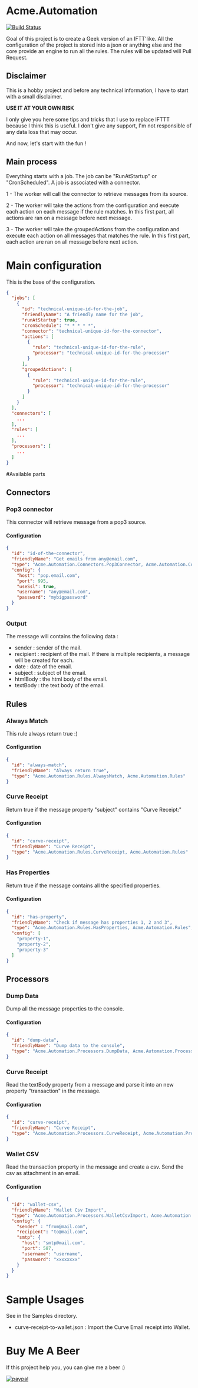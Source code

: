 # Acme.Automation

[![Build Status](https://dev.azure.com/sbaudart/GithubWorker/_apis/build/status/simonbaudart.Acme.Automation?branchName=master)](https://dev.azure.com/sbaudart/GithubWorker/_build/latest?definitionId=18&branchName=master)

Goal of this project is to create a Geek version of an IFTT'like.
All the configuration of the project is stored into a json or anything else and the core provide an engine to run all the rules.
The rules will be updated will Pull Request.

## Disclaimer

This is a hobby project and before any technical information, I have to start with a small disclaimer.

**USE IT AT YOUR OWN RISK**

I only give you here some tips and tricks that I use to replace IFTTT because I think this is useful.
I don't give any support, I'm not responsible of any data loss that may occur.


And now, let's start with the fun !

## Main process

Everything starts with a job. The job can be "RunAtStartup" or "CronScheduled".
A job is associated with a connector. 

1 - The worker will call the connector to retrieve messages from its source.

2 - The worker will take the actions from the configuration and execute each action on each message if the rule matches. In this first part, all actions are ran on a message before next message.

3 - The worker will take the groupedActions from the configuration and execute each action on all messages that matches the rule. In this first part, each action are ran on all message before next action.

# Main configuration

This is the base of the configuration.

```json
{
  "jobs": [
    {
      "id": "technical-unique-id-for-the-job",
      "friendlyName": "A friendly name for the job",
      "runAtStartup": true,
      "cronSchedule": "* * * * *",
      "connector": "technical-unique-id-for-the-connector",
      "actions": [
        {
          "rule": "technical-unique-id-for-the-rule",
          "processor": "technical-unique-id-for-the-processor"
        }
      ],
      "groupedActions": [
        {
          "rule": "technical-unique-id-for-the-rule",
          "processor": "technical-unique-id-for-the-processor"
        }
      ]
    }
  ],
  "connectors": [
    ...
  ],
  "rules": [
    ...
  ],
  "processors": [
    ...
  ]
}
```

#Available parts

## Connectors

### Pop3 connector
This connector will retrieve message from a pop3 source.

#### Configuration

```json
{
  "id": "id-of-the-connector",
  "friendlyName": "Get emails from any@email.com",
  "type": "Acme.Automation.Connectors.Pop3Connector, Acme.Automation.Connectors",
  "config": {
    "host": "pop.email.com",
    "port": 995,
    "useSsl": true,
    "username": "any@email.com",
    "password": "mybigpassword"
  }
}
```

### Output
The message will contains the following data :
* sender : sender of the mail.
* recipient : recipient of the mail. If there is multiple recipients, a message will be created for each.
* date : date of the email.
* subject : subject of the email.
* htmlBody : the html body of the email.
* textBody : the text body of the email.

## Rules

### Always Match
This rule always return true :)

#### Configuration

```json
{
  "id": "always-match",
  "friendlyName": "Always return true",
  "type": "Acme.Automation.Rules.AlwaysMatch, Acme.Automation.Rules"
}
```

### Curve Receipt
Return true if the message property "subject" contains "Curve Receipt:"

#### Configuration

```json
{
  "id": "curve-receipt",
  "friendlyName": "Curve Receipt",
  "type": "Acme.Automation.Rules.CurveReceipt, Acme.Automation.Rules"
}
```

### Has Properties
Return true if the message contains all the specified properties.

#### Configuration

```json
{
  "id": "has-property",
  "friendlyName": "Check if message has properties 1, 2 and 3",
  "type": "Acme.Automation.Rules.HasProperties, Acme.Automation.Rules",
  "config": [
    "property-1",
    "property-2",
    "property-3"
  ]
}
```

## Processors

### Dump Data
Dump all the message properties to the console.

#### Configuration

```json
{
  "id": "dump-data",
  "friendlyName": "Dump data to the console",
  "type": "Acme.Automation.Processors.DumpData, Acme.Automation.Processors"
}
```

### Curve Receipt
Read the textBody property from a message and parse it into an new property "transaction" in the message.

#### Configuration

```json
{
  "id": "curve-receipt",
  "friendlyName": "Curve Receipt",
  "type": "Acme.Automation.Processors.CurveReceipt, Acme.Automation.Processors"
}
```

### Wallet CSV
Read the transaction property in the message and create a csv. Send the csv as attachment in an email.

#### Configuration

```json
{
  "id": "wallet-csv",
  "friendlyName": "Wallet Csv Import",
  "type": "Acme.Automation.Processors.WalletCsvImport, Acme.Automation.Processors",
  "config": {
    "sender" : "from@mail.com",
    "recipient": "to@mail.com",
    "smtp": {
      "host": "smtp@mail.com",
      "port": 587,
      "username": "username",
      "password": "xxxxxxxx"
    }
  }
}
```

# Sample Usages

See in the Samples directory.

* curve-receipt-to-wallet.json : Import the Curve Email receipt into Wallet.

# Buy Me A Beer
If this project help you, you can give me a beer :) 

[![paypal](https://www.paypalobjects.com/en_US/i/btn/btn_donateCC_LG.gif)](https://www.paypal.com/cgi-bin/webscr?cmd=_s-xclick&hosted_button_id=FER3YNBKV9DEA)